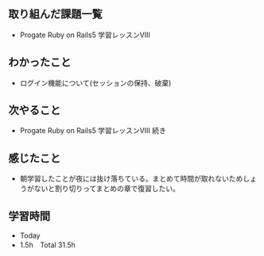 ## 取り組んだ課題一覧  
- Progate Ruby on Rails5 学習レッスンⅧ
## わかったこと  
- ログイン機能について(セッションの保持、破棄)
## 次やること  
- Progate Ruby on Rails5 学習レッスンⅧ 続き
## 感じたこと  
- 朝学習したことが夜には抜け落ちている。まとめて時間が取れないためしょうがないと割り切りってまとめの章で復習したい。
## 学習時間  
- Today
- 1.5h　Total 31.5h

